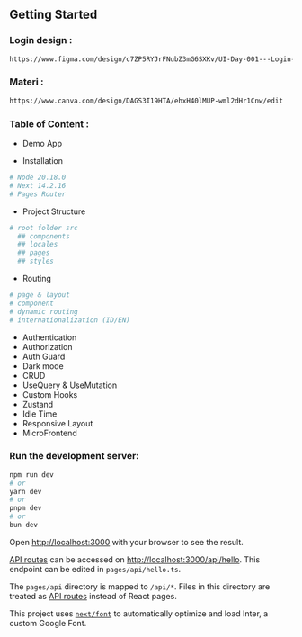 ## Getting Started

### Login design :

```bash
https://www.figma.com/design/c7ZP5RYJrFNubZ3mG6SXKv/UI-Day-001---Login-Page-(Community)?node-id=8-2&node-type=frame&t=uVyROHTIIzUNudrE-0
```

### Materi :

```bash
https://www.canva.com/design/DAGS3I19HTA/ehxH40lMUP-wml2dHr1Cnw/edit
```

### Table of Content :

- Demo App

- Installation

```bash
# Node 20.18.0
# Next 14.2.16
# Pages Router
```

- Project Structure

```bash
# root folder src
  ## components
  ## locales
  ## pages
  ## styles
```

- Routing

```bash
# page & layout
# component
# dynamic routing
# internationalization (ID/EN)

```

- Authentication
- Authorization
- Auth Guard
- Dark mode
- CRUD
- UseQuery & UseMutation
- Custom Hooks
- Zustand
- Idle Time
- Responsive Layout
- MicroFrontend

### Run the development server:

```bash
npm run dev
# or
yarn dev
# or
pnpm dev
# or
bun dev
```

Open [http://localhost:3000](http://localhost:3000) with your browser to see the result.

[API routes](https://nextjs.org/docs/api-routes/introduction) can be accessed on [http://localhost:3000/api/hello](http://localhost:3000/api/hello). This endpoint can be edited in `pages/api/hello.ts`.

The `pages/api` directory is mapped to `/api/*`. Files in this directory are treated as [API routes](https://nextjs.org/docs/api-routes/introduction) instead of React pages.

This project uses [`next/font`](https://nextjs.org/docs/basic-features/font-optimization) to automatically optimize and load Inter, a custom Google Font.
